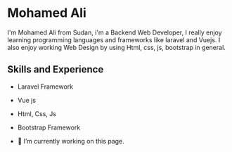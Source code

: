 # Mohamed Ali
I'm Mohamed Ali from Sudan, i'm a Backend Web Developer, I really enjoy learning programming languages and frameworks like laravel and Vuejs. 
I also enjoy working Web Design by using Html, css, js, bootstrap in general.

## Skills and Experience
- Laravel Framework 
- Vue js 
- Html, Css, Js 
- Bootstrap Framework

- 🔭 I’m currently working on this page. 

